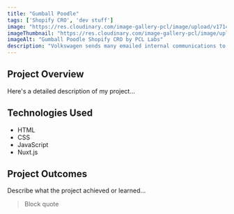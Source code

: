 ```yaml
---
title: "Gumball Poodle"
tags: ['Shopify CRO', 'dev stuff']
image: "https://res.cloudinary.com/image-gallery-pcl/image/upload/v1714789945/Blawby/Gumball_Poodle_Featured_izz3em.webp"
imageThumbnail: "https://res.cloudinary.com/image-gallery-pcl/image/upload/v1714791178/Blawby/Gumball_Poodle_vndsnm.webp"
imageAlt: "Gumball Poodle Shopify CRO by PCL Labs"
description: "Volkswagen sends many emailed internal communications to its various employees. However, due to the complexities of enterprise software integrations, they had limited tracking for their open, clicks, and engagement rates by user. Our CMS allowed marketing members to email the same newsletters and communications with 1:1 user level tracking, giving the marketing team the insight they needed to ensure their success."
---
```


## Project Overview

Here's a detailed description of my project...

## Technologies Used

- HTML
- CSS
- JavaScript
- Nuxt.js

## Project Outcomes

Describe what the project achieved or learned...

> Block quote